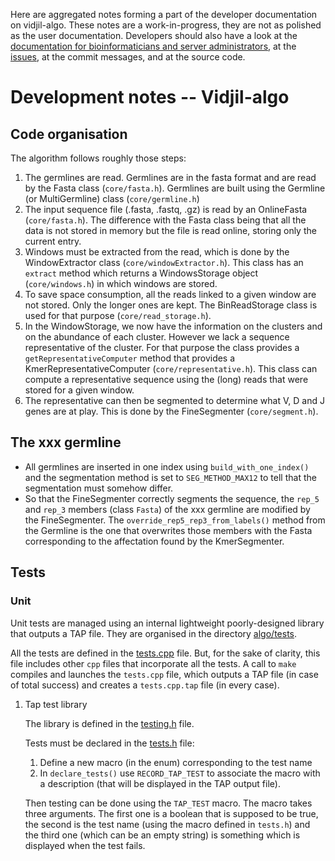 
Here are aggregated notes forming a part of the developer documentation on vidjil-algo.
These notes are a work-in-progress, they are not as polished as the user documentation.
Developers should also have a look at the [documentation for bioinformaticians and server administrators](/),
at the [issues](http://gitlab.vidjil.org), at the commit messages, and at the source code.

# Development notes -- Vidjil-algo

## Code organisation

The algorithm follows roughly those steps:

1.  The germlines are read. Germlines are in the fasta format and are read
    by the Fasta class (`core/fasta.h`). Germlines are built using the
    Germline (or MultiGermline) class (`core/germline.h`)
2.  The input sequence file (.fasta, .fastq, .gz) is read by an OnlineFasta
    (`core/fasta.h`). The difference with the Fasta class being that all the
    data is not stored in memory but the file is read online, storing only
    the current entry.
3.  Windows must be extracted from the read, which is done by the
    WindowExtractor class (`core/windowExtractor.h`). This class has an
    `extract` method which returns a WindowsStorage object
    (`core/windows.h`) in which windows are stored.
4.  To save space consumption, all the reads linked to a given window are
    not stored. Only the longer ones are kept. The BinReadStorage class is
    used for that purpose (`core/read_storage.h`).
5.  In the WindowStorage, we now have the information on the clusters and on
    the abundance of each cluster. However we lack a sequence representative
    of the cluster. For that purpose the class provides a
    `getRepresentativeComputer` method that provides a
    KmerRepresentativeComputer (`core/representative.h`). This class can
    compute a representative sequence using the (long) reads that were
    stored for a given window.
6.  The representative can then be segmented to determine what V, D and J
    genes are at play. This is done by the FineSegmenter (`core/segment.h`).

## The xxx germline

  - All germlines are inserted in one index using `build_with_one_index()` and
    the segmentation method is set to `SEG_METHOD_MAX12` to tell that the
    segmentation must somehow differ.
  - So that the FineSegmenter correctly segments the sequence, the `rep_5` and
    `rep_3` members (class `Fasta`) of the xxx germline are modified by the
    FineSegmenter. The `override_rep5_rep3_from_labels()` method from the
    Germline is the one that overwrites those members with the Fasta
    corresponding to the affectation found by the KmerSegmenter.

## Tests

### Unit

Unit tests are managed using an internal lightweight poorly-designed
library that outputs a TAP file. They are organised in the directory
[algo/tests](../algo/tests).

All the tests are defined in the [tests.cpp](../algo/tests/tests.cpp) file. But, for the sake of
clarity, this file includes other `cpp` files that incorporate all the
tests. A call to `make` compiles and launches the `tests.cpp` file, which
outputs a TAP file (in case of total success) and creates a `tests.cpp.tap`
file (in every case).

1.  Tap test library
    
    The library is defined in the [testing.h](../algo/tests/testing.h) file.
    
    Tests must be declared in the [tests.h](../algo/tests/tests.h) file:
    
    1.  Define a new macro (in the enum) corresponding to the test name
    2.  In `declare_tests()` use `RECORD_TAP_TEST` to associate the macro with a
        description (that will be displayed in the TAP output file).
    
    Then testing can be done using the `TAP_TEST` macro. The macro takes three
    arguments. The first one is a boolean that is supposed to be true, the
    second is the test name (using the macro defined in `tests.h`) and the
    third one (which can be an empty string) is something which is displayed
    when the test fails.
